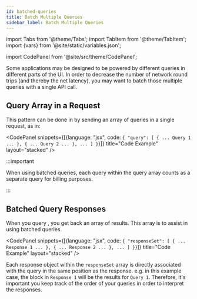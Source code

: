 ```yaml
---
id: batched-queries
title: Batch Multiple Queries
sidebar_label: Batch Multiple Queries
---
```


import Tabs from '@theme/Tabs';
import TabItem from '@theme/TabItem';
import {vars} from '@site/static/variables.json';

import CodePanel from '@site/src/theme/CodePanel';


Some applications may be designed to be powered by different queries in
different parts of the UI.  In order to decrease the number of network round
trips (and thereby the net latency), you may want to batch those multiple
queries with a single API call.

## Query Array in a Request

This pattern can be done in <Config v="names.product"/> by sending an array of
queries in a single request, as in:

<CodePanel snippets={[{language: "jsx", code: `{
  "query": [
     {
       ... Query 1 ...
     },
     {
       ... Query 2 ...
     },
     ...
  ]
}`}]} title="Code Example" layout="stacked" />

:::important

When using batched queries, each query within the query array counts as a
separate query for billing purposes.

:::

## Batched Query Responses

When you query <Config v="names.product"/>, you get back an array of results.
This array is to assist in using batched queries. 

<CodePanel snippets={[{language: "jsx", code: `{
	"responseSet": [
        {
            ... Response 1 ...
        },
        {
            ... Response 2 ...
        },
        ...
    ]
}`}]} title="Code Example" layout="stacked" />

Each response object within the `responseSet` array is directly associated with
the query in the same position as the response.  e.g. in this example case,
the block in `Response 1` will be the results for `Query 1`.  Therefore, it's
important you keep track of the order of your queries in order to interpret
the responses.